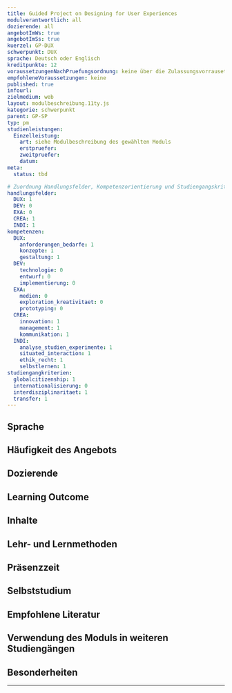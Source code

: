 ```yaml
---
title: Guided Project on Designing for User Experiences
modulverantwortlich: all
dozierende: all
angebotImWs: true
angebotImSs: true
kuerzel: GP-DUX
schwerpunkt: DUX
sprache: Deutsch oder Englisch
kreditpunkte: 12
voraussetzungenNachPruefungsordnung: keine über die Zulassungsvorrausetzungen zum Studium hinausgehenden
empfohleneVoraussetzungen: keine
published: true
infourl: 
zielmedium: web
layout: modulbeschreibung.11ty.js
kategorie: schwerpunkt
parent: GP-SP
typ: pm
studienleistungen:
  Einzelleistung:
    art: siehe Modulbeschreibung des gewählten Moduls
    erstpruefer: 
    zweitpruefer: 
    datum:
meta:
  status: tbd    

# Zuordnung Handlungsfelder, Kompetenzorientierung und Studiengangskriterien für Modulmatrix
handlungsfelder:
  DUX: 1
  DEV: 0
  EXA: 0
  CREA: 1
  INDI: 1
kompetenzen:
  DUX:
    anforderungen_bedarfe: 1
    konzepte: 1
    gestaltung: 1
  DEV:
    technologie: 0
    entwurf: 0
    implementierung: 0
  EXA:
    medien: 0
    exploration_kreativitaet: 0
    prototyping: 0
  CREA:
    innovation: 1
    management: 1
    kommunikation: 1
  INDI:    
    analyse_studien_experimente: 1
    situated_interaction: 1
    ethik_recht: 1
    selbstlernen: 1
studiengangkriterien:
  globalcitizenship: 1
  internationalisierung: 0
  interdisziplinaritaet: 1
  transfer: 1
---
```


## Sprache

## Häufigkeit des Angebots

## Dozierende

## Learning Outcome

## Inhalte

## Lehr- und Lernmethoden

## Präsenzzeit

## Selbststudium

## Empfohlene Literatur

## Verwendung des Moduls in weiteren Studiengängen

## Besonderheiten

---

